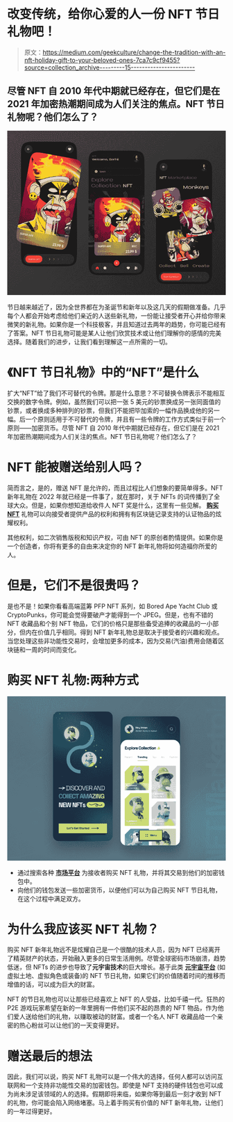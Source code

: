 # 改变传统，给你心爱的人一份 NFT 节日礼物吧！

> 原文：<https://medium.com/geekculture/change-the-tradition-with-an-nft-holiday-gift-to-your-beloved-ones-7ca7c9cf9455?source=collection_archive---------15----------------------->

## 尽管 NFT 自 2010 年代中期就已经存在，但它们是在 2021 年加密热潮期间成为人们关注的焦点。NFT 节日礼物呢？他们怎么了？

![](img/ec67e58bf7dfd51434e03d72d9204e18.png)

节日越来越近了，因为全世界都在为圣诞节和新年以及这几天的假期做准备。几乎每个人都会开始考虑给他们亲近的人送些新礼物，一份能让接受者开心并给你带来微笑的新礼物。如果你是一个科技极客，并且知道过去两年的趋势，你可能已经有了答案。NFT 节日礼物可能是某人让他们欣赏技术或让他们理解你的感情的完美选择。随着我们的进步，让我们看到理解这一点所需的一切。

# 《NFT 节日礼物》中的“NFT”是什么

扩大“NFT”给了我们不可替代的令牌。那是什么意思？不可替换令牌表示不能相互交换的数字令牌。例如，虽然我们可以把一张 5 美元的钞票换成另一张同面值的钞票，或者换成多种排列的钞票，但我们不能把毕加索的一幅作品换成他的另一幅。后一个原则适用于不可替代的令牌，并且有一些令牌的工作方式类似于前一个原则——加密货币。尽管 NFT 自 2010 年代中期就已经存在，但它们是在 2021 年加密热潮期间成为人们关注的焦点。NFT 节日礼物呢？他们怎么了？

# NFT 能被赠送给别人吗？

简而言之，是的，赠送 NFT 是允许的，而且过程比人们想象的要简单得多。NFT 新年礼物在 2022 年就已经是一件事了，就在那时，关于 NFTs 的词传播到了全球大众。但是，如果你想知道给收件人 NFT 奖是什么，这里有一些见解。 [**购买 NFT**](https://bit.ly/3EDpNrj) 礼物可以向接受者提供产品的权利和拥有有区块链记录支持的认证物品的炫耀权利。

其他权利，如二次销售版税和知识产权，可由 NFT 的原创者酌情提供。如果你是一个创造者，你将有更多的自由来决定你的 NFT 新年礼物将如何造福你所爱的人。

# 但是，它们不是很贵吗？

是也不是！如果你看看高端蓝筹 PFP NFT 系列，如 Bored Ape Yacht Club 或 CryptoPunks，你可能会觉得要破产才能得到一个 JPEG。但是，也有不错的 NFT 收藏品和个别 NFT 物品，它们的价格只是那些备受追捧的收藏品的一小部分，但内在价值几乎相同。得到 NFT 新年礼物总是取决于接受者的兴趣和观点。当您处理这些非功能性交易时，会增加更多的成本，因为交易(汽油)费用会随着区块链和一周的时间而变化。

# 购买 NFT 礼物:两种方式

![](img/ab713239447f5f8ac5dd66a17d95e8e1.png)

*   通过搜索各种 [**市场平台**](https://bit.ly/3F012Xm) 为接收者购买 NFT 礼物，并将其交易到他们的加密钱包中。
*   向他们的钱包发送一些加密货币，以便他们可以为自己购买 NFT 节日礼物，在这个过程中满足双方。

# 为什么我应该买 NFT 礼物？

购买 NFT 新年礼物远不是炫耀自己是一个很酷的技术人员，因为 NFT 已经离开了精英财产的状态，开始融入更多的日常生活用例。尽管全球密码市场崩溃，趋势低迷，但 NFTs 的进步也导致了**元宇宙技术**的巨大增长。基于此类 [**元宇宙平台**](https://bit.ly/3OCmjcX) (如虚拟土地、虚拟角色或装备)的 NFT 节日礼物，如果它们的价值随着时间的推移而增值的话，可以成为巨大的财富。

NFT 的节日礼物也可以让那些已经喜欢上 NFT 的人受益，比如千禧一代。狂热的 P2E 游戏玩家希望在新的一年里拥有一件他们买不起的昂贵的 NFT 物品，作为他们爱人送给他们的礼物，以赚取被动的财富。或者一个名人 NFT 收藏品给一个亲密的热心粉丝可以让他们的一天变得更好。

# 赠送最后的想法

因此，我们可以说，购买 NFT 礼物可以是一个伟大的选择，任何人都可以访问互联网和一个支持非功能性交易的加密钱包。即使是 NFT 支持的硬件钱包也可以成为尚未涉足该领域的人的选择。假期即将来临，如果你等到最后一刻才收到 NFT 的礼物，你可能会陷入网络堵塞。马上着手购买有价值的 NFT 新年礼物，让他们的一年过得更好。